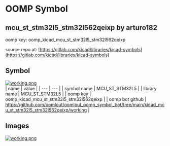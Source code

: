 # OOMP Symbol  
## mcu_st_stm32l5_stm32l562qeixp  by arturo182  
  
oomp key: oomp_kicad_mcu_st_stm32l5_stm32l562qeixp  
  
source repo at: [https://gitlab.com/kicad/libraries/kicad-symbols](https://gitlab.com/kicad/libraries/kicad-symbols)  
## Symbol  
  
[![working.png](working_600.png)](working.png)  
| name | value | 
| --- | --- | 
| symbol name | MCU_ST_STM32L5 | 
| library name | MCU_ST_STM32L5 | 
| oomp key | oomp_kicad_mcu_st_stm32l5_stm32l562qeixp | 
| oomp bot github | https://github.com/oomlout/oomlout_oomp_symbol_bot/tree/main/kicad_mcu_st_stm32l5_stm32l562qeixp/working | 
## Images  
  
[![working.png](working_140.png)](working.png)  
